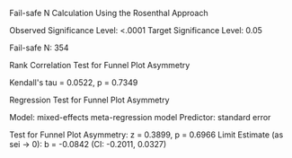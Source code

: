 
Fail-safe N Calculation Using the Rosenthal Approach

Observed Significance Level: <.0001
Target Significance Level:   0.05

Fail-safe N: 354


Rank Correlation Test for Funnel Plot Asymmetry

Kendall's tau = 0.0522, p = 0.7349


Regression Test for Funnel Plot Asymmetry

Model:     mixed-effects meta-regression model
Predictor: standard error

Test for Funnel Plot Asymmetry: z =  0.3899, p = 0.6966
Limit Estimate (as sei -> 0):   b = -0.0842 (CI: -0.2011, 0.0327)

